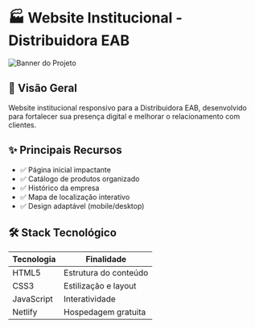 # 🏭 Website Institucional - Distribuidora EAB

![Banner do Projeto]()

## 📌 Visão Geral
Website institucional responsivo para a Distribuidora EAB, desenvolvido para fortalecer sua presença digital e melhorar o relacionamento com clientes.

## ✨ Principais Recursos
- ✅ Página inicial impactante
- ✅ Catálogo de produtos organizado
- ✅ Histórico da empresa
- ✅ Mapa de localização interativo
- ✅ Design adaptável (mobile/desktop)

## 🛠 Stack Tecnológico
| Tecnologia | Finalidade |
|------------|------------|
| HTML5 | Estrutura do conteúdo |
| CSS3 | Estilização e layout |
| JavaScript | Interatividade |
| Netlify | Hospedagem gratuita |
